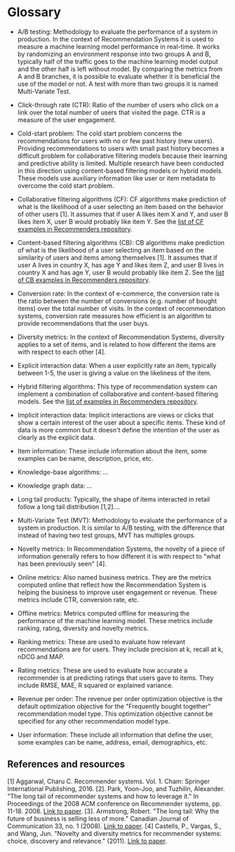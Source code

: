 # Glossary

* A/B testing: Methodology to evaluate the performance of a system in production. In the context of Recommendation Systems it is used to measure a machine learning model performance in real-time. It works by randomizing an environment response into two groups A and B, typically half of the traffic goes to the machine learning model output and the other half is left without model. By comparing the metrics from A and B branches, it is possible to evaluate whether it is beneficial the use of the model or not. A test with more than two groups it is named Multi-Variate Test.

* Click-through rate (CTR): Ratio of the number of users who click on a link over the total number of users that visited the page. CTR is a measure of the user engagement.

* Cold-start problem: The cold start problem concerns the recommendations for users with no or few past history (new users). Providing recommendations to users with small past history becomes a difficult problem for collaborative filtering models because their learning and predictive ability is limited. Multiple research have been conducted in this direction using content-based filtering models or hybrid models. These models use auxiliary information like user or item metadata to overcome the cold start problem.

* Collaborative filtering algorithms (CF): CF algorithms make prediction of what is the likelihood of a user selecting an item based on the behavior of other users [1]. It assumes that if user A likes item X and Y, and user B likes item X, user B would probably like item Y. See the [list of CF examples in Recommenders repository](../../examples/02_model_collaborative_filtering).

* Content-based filtering algorithms (CB): CB algorithms make prediction of what is the likelihood of a user selecting an item based on the similarity of users and items among themselves [1]. It assumes that if user A lives in country X, has age Y and likes item Z, and user B lives in country X and has age Y, user B would probably like item Z. See the [list of CB examples in Recommenders repository](../../examples/02_model_content_based_filtering).

* Conversion rate: In the context of e-commerce, the conversion rate is the ratio between the number of conversions (e.g. number of bought items) over the total number of visits. In the context of recommendation systems, conversion rate measures how efficient is an algorithm to provide recommendations that the user buys.

* Diversity metrics: In the context of Recommendation Systems,  diversity applies to a set of items, and is related to how different the items are with respect to each other [4].

* Explicit interaction data: When a user explicitly rate an item, typically between 1-5, the user is giving a value on the likeliness of the item. 

* Hybrid filtering algorithms: This type of recommendation system can implement a combination of collaborative and content-based filtering models. See the [list of examples in Recommenders repository](../../examples/02_model_hybrid).

* Implicit interaction data: Implicit interactions are views or clicks that show a certain interest of the user about a specific items. These kind of data is more common but it doesn't define the intention of the user as clearly as the explicit data.

* Item information: These include information about the item, some examples can be name, description, price, etc.

* Knowledge-base algorithms: ...

* Knowledge graph data: ...

* Long tail products: Typically, the shape of items interacted in retail follow a long tail distribution [1,2]....

* Multi-Variate Test (MVT): Methodology to evaluate the performance of a system in production. It is similar to A/B testing, with the difference that instead of having two test groups, MVT has multiples groups. 

* Novelty metrics: In Recommendation Systems, the novelty of a piece of information generally refers to how different it is with respect to "what has been previously seen" [4]. 

* Online metrics: Also named business metrics. They are the metrics computed online that reflect how the Recommendation System is helping the business to improve user engagement or revenue. These metrics include CTR, conversion rate, etc.

* Offline metrics: Metrics computed offline for measuring the performance of the machine learning model. These metrics include ranking, rating, diversity and novelty metrics.

* Ranking metrics: These are used to evaluate how relevant recommendations are for users. They include precision at k, recall at k, nDCG and MAP. 

* Rating metrics: These are used to evaluate how accurate a recommender is at predicting ratings that users gave to items. They include RMSE, MAE, R squared or explained variance. 

* Revenue per order: The revenue per order optimization objective is the default optimization objective for the "Frequently bought together" recommendation model type. This optimization objective cannot be specified for any other recommendation model type.

* User information: These include all information that define the user, some examples can be name, address, email, demographics, etc. 

## References and resources

[1] Aggarwal, Charu C. Recommender systems. Vol. 1. Cham: Springer International Publishing, 2016.
[2]. Park, Yoon-Joo, and Tuzhilin, Alexander. "The long tail of recommender systems and how to leverage it." In Proceedings of the 2008 ACM conference on Recommender systems, pp. 11-18. 2008. [Link to paper](http://people.stern.nyu.edu/atuzhili/pdf/Park-Tuzhilin-RecSys08-final.pdf).
[3]. Armstrong, Robert. "The long tail: Why the future of business is selling less of more." Canadian Journal of Communication 33, no. 1 (2008). [Link to paper](https://www.cjc-online.ca/index.php/journal/article/view/1946/3141).
[4] Castells, P., Vargas, S., and Wang, Jun. "Novelty and diversity metrics for recommender systems: choice, discovery and relevance." (2011). [Link to paper](https://repositorio.uam.es/bitstream/handle/10486/666094/novelty_castells_DDR_2011.pdf?sequence=1).






